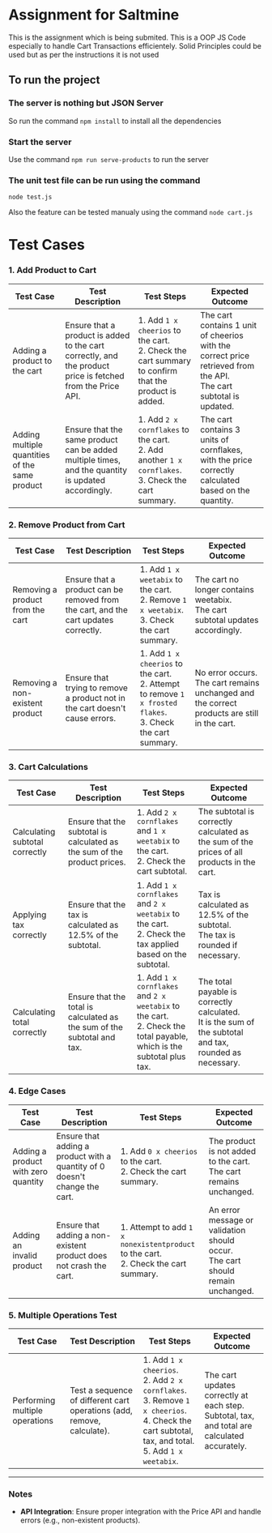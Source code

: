 # Assignment for Saltmine
This is the assignment which is being submited.
This is a OOP JS Code especially to handle Cart Transactions efficientely.
Solid Principles could be used but as per the instructions it is not used

## To run the project
### The server is nothing but JSON Server
So run the command `npm install` to install all the dependencies
### Start the server
Use the command `npm run serve-products` to run the server

### The unit test file can be run using the command
`node test.js`

Also the feature can be tested manualy using the command
`node cart.js`



# Test Cases

### 1. Add Product to Cart

| **Test Case**                         | **Test Description**                                                            | **Test Steps**                                                                                                                                                 | **Expected Outcome**                                                                                                    |
|---------------------------------------|----------------------------------------------------------------------------------|---------------------------------------------------------------------------------------------------------------------------------------------------------------|--------------------------------------------------------------------------------------------------------------------------|
| Adding a product to the cart         | Ensure that a product is added to the cart correctly, and the product price is fetched from the Price API. | 1. Add `1 x cheerios` to the cart.<br> 2. Check the cart summary to confirm that the product is added.                                                        | The cart contains 1 unit of cheerios with the correct price retrieved from the API.<br> The cart subtotal is updated.   |
| Adding multiple quantities of the same product | Ensure that the same product can be added multiple times, and the quantity is updated accordingly. | 1. Add `2 x cornflakes` to the cart.<br> 2. Add another `1 x cornflakes`.<br> 3. Check the cart summary.                                                      | The cart contains 3 units of cornflakes, with the price correctly calculated based on the quantity.                      |

### 2. Remove Product from Cart

| **Test Case**                         | **Test Description**                                                            | **Test Steps**                                                                                                                                                 | **Expected Outcome**                                                                                                    |
|---------------------------------------|----------------------------------------------------------------------------------|---------------------------------------------------------------------------------------------------------------------------------------------------------------|--------------------------------------------------------------------------------------------------------------------------|
| Removing a product from the cart     | Ensure that a product can be removed from the cart, and the cart updates correctly. | 1. Add `1 x weetabix` to the cart.<br> 2. Remove `1 x weetabix`.<br> 3. Check the cart summary.                                                              | The cart no longer contains weetabix.<br> The cart subtotal updates accordingly.                                          |
| Removing a non-existent product     | Ensure that trying to remove a product not in the cart doesn't cause errors.    | 1. Add `1 x cheerios` to the cart.<br> 2. Attempt to remove `1 x frosted flakes`.<br> 3. Check the cart summary.                                               | No error occurs.<br> The cart remains unchanged and the correct products are still in the cart.                           |

### 3. Cart Calculations

| **Test Case**                         | **Test Description**                                                            | **Test Steps**                                                                                                                                                 | **Expected Outcome**                                                                                                    |
|---------------------------------------|----------------------------------------------------------------------------------|---------------------------------------------------------------------------------------------------------------------------------------------------------------|--------------------------------------------------------------------------------------------------------------------------|
| Calculating subtotal correctly       | Ensure that the subtotal is calculated as the sum of the product prices.        | 1. Add `2 x cornflakes` and `1 x weetabix` to the cart.<br> 2. Check the cart subtotal.                                                                       | The subtotal is correctly calculated as the sum of the prices of all products in the cart.                               |
| Applying tax correctly               | Ensure that the tax is calculated as 12.5% of the subtotal.                      | 1. Add `1 x cornflakes` and `2 x weetabix` to the cart.<br> 2. Check the tax applied based on the subtotal.                                                    | Tax is calculated as 12.5% of the subtotal.<br> The tax is rounded if necessary.                                        |
| Calculating total correctly          | Ensure that the total is calculated as the sum of the subtotal and tax.         | 1. Add `1 x cornflakes` and `2 x weetabix` to the cart.<br> 2. Check the total payable, which is the subtotal plus tax.                                         | The total payable is correctly calculated.<br> It is the sum of the subtotal and tax, rounded as necessary.             |

### 4. Edge Cases

| **Test Case**                         | **Test Description**                                                            | **Test Steps**                                                                                                                                                 | **Expected Outcome**                                                                                                    |
|---------------------------------------|----------------------------------------------------------------------------------|---------------------------------------------------------------------------------------------------------------------------------------------------------------|--------------------------------------------------------------------------------------------------------------------------|
| Adding a product with zero quantity  | Ensure that adding a product with a quantity of 0 doesn't change the cart.      | 1. Add `0 x cheerios` to the cart.<br> 2. Check the cart summary.                                                                                             | The product is not added to the cart.<br> The cart remains unchanged.                                                    |
| Adding an invalid product            | Ensure that adding a non-existent product does not crash the cart.              | 1. Attempt to add `1 x nonexistentproduct` to the cart.<br> 2. Check the cart summary.                                                                        | An error message or validation should occur.<br> The cart should remain unchanged.                                        |3. Try to remove from empty cart summary.                                                                        | An error message or validation should occur.<br> The cart should is empty.                                        |

### 5. Multiple Operations Test

| **Test Case**                         | **Test Description**                                                            | **Test Steps**                                                                                                                                                 | **Expected Outcome**                                                                                                    |
|---------------------------------------|----------------------------------------------------------------------------------|---------------------------------------------------------------------------------------------------------------------------------------------------------------|--------------------------------------------------------------------------------------------------------------------------|
| Performing multiple operations       | Test a sequence of different cart operations (add, remove, calculate).           | 1. Add `1 x cheerios`.<br> 2. Add `2 x cornflakes`.<br> 3. Remove `1 x cheerios`.<br> 4. Check the cart subtotal, tax, and total.<br> 5. Add `1 x weetabix`.      | The cart updates correctly at each step.<br> Subtotal, tax, and total are calculated accurately.                         |

---

### Notes

- **API Integration**: Ensure proper integration with the Price API and handle errors (e.g., non-existent products).
